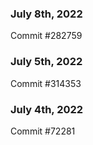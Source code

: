 ### July 8th, 2022

Commit #282759

### July 5th, 2022

Commit #314353


### July 4th, 2022

Commit #72281

